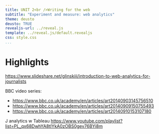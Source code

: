 ```yaml
---
title: UNIT 2<br />Writing for the web
subtitle: "Experiment and measure: web analytics"
theme: deusto
deusto: TRUE
revealjs-url: ../reveal.js
template: ../reveal.js/default.revealjs
css: style.css
...
```


# Highlights

https://www.slideshare.net/glinskiii/introduction-to-web-analytics-for-journalists

BBC video series: 
- https://www.bbc.co.uk/academy/en/articles/art20140903145756510
- https://www.bbc.co.uk/academy/en/articles/art20140909150755493
- https://www.bbc.co.uk/academy/en/articles/art20140910153107180

J analytics w Tableau https://www.youtube.com/playlist?list=PL_qx68DwhYA8tlYkA0zOBS0gev76BYi8m
